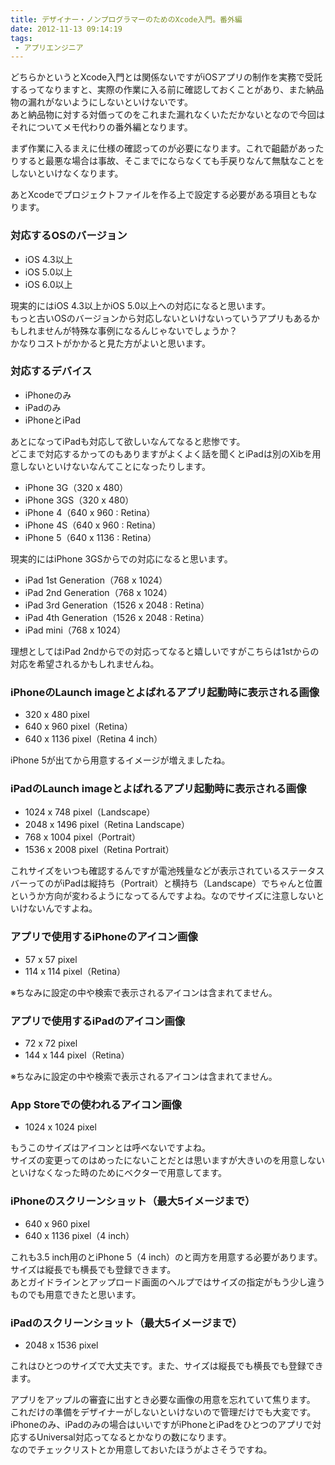 ```yaml
---
title: デザイナー・ノンプログラマーのためのXcode入門。番外編
date: 2012-11-13 09:14:19
tags:
 - アプリエンジニア
---
```


どちらかというとXcode入門とは関係ないですがiOSアプリの制作を実務で受託するってなりますと、実際の作業に入る前に確認しておくことがあり、また納品物の漏れがないようにしないといけないです。<br>
あと納品物に対する対価ってのをこれまた漏れなくいただかないとなので今回はそれについてメモ代わりの番外編となります。<br>

まず作業に入るまえに仕様の確認ってのが必要になります。これで齟齬があったりすると最悪な場合は事故、そこまでにならなくても手戻りなんて無駄なことをしないといけなくなります。

<!-- more -->

あとXcodeでプロジェクトファイルを作る上で設定する必要がある項目ともなります。<br>

<h3>対応するOSのバージョン</h3>
<ul>
<li>iOS 4.3以上</li>
<li>iOS 5.0以上</li>
<li>iOS 6.0以上</li>
</ul>
現実的にはiOS 4.3以上かiOS 5.0以上への対応になると思います。<br>
もっと古いOSのバージョンから対応しないといけないっていうアプリもあるかもしれませんが特殊な事例になるんじゃないでしょうか？<br>
かなりコストがかかると見た方がよいと思います。

<h3>対応するデバイス</h3>
<ul>
<li>iPhoneのみ</li>
<li>iPadのみ</li>
<li>iPhoneとiPad</li>
</ul>
あとになってiPadも対応して欲しいなんてなると悲惨です。<br>
どこまで対応するかってのもありますがよくよく話を聞くとiPadは別のXibを用意しないといけないなんてことになったりします。
<ul>
<li>iPhone 3G（320 x 480）</li>
<li>iPhone 3GS（320 x 480）</li>
<li>iPhone 4（640 x 960 : Retina）</li>
<li>iPhone 4S（640 x 960 : Retina）</li>
<li>iPhone 5（640 x 1136 : Retina）</li>
</ul>
現実的にはiPhone 3GSからでの対応になると思います。
<ul>
<li>iPad 1st Generation（768 x 1024）</li>
<li>iPad 2nd Generation（768 x 1024）</li>
<li>iPad 3rd Generation（1526 x 2048 : Retina）</li>
<li>iPad 4th Generation（1526 x 2048 : Retina）</li>
<li>iPad mini（768 x 1024）</li>
</ul>
理想としてはiPad 2ndからでの対応ってなると嬉しいですがこちらは1stからの対応を希望されるかもしれませんね。

<h3>iPhoneのLaunch imageとよばれるアプリ起動時に表示される画像</h3>
<ul>
<li>320 x 480 pixel</li>
<li>640 x 960 pixel（Retina）</li>
<li>640 x 1136 pixel（Retina 4 inch）</li>
</ul>
iPhone 5が出てから用意するイメージが増えましたね。

<h3>iPadのLaunch imageとよばれるアプリ起動時に表示される画像</h3>
<ul>
<li>1024 x 748 pixel（Landscape）</li>
<li>2048 x 1496 pixel（Retina Landscape）</li>
<li>768 x 1004 pixel（Portrait）</li>
<li>1536 x 2008 pixel（Retina Portrait）</li>
</ul>
これサイズをいつも確認するんですが電池残量などが表示されているステータスバーってのがiPadは縦持ち（Portrait）と横持ち（Landscape）でちゃんと位置というか方向が変わるようになってるんですよね。なのでサイズに注意しないといけないんですよね。

<h3>アプリで使用するiPhoneのアイコン画像</h3>
<ul>
<li>57 x 57 pixel</li>
<li>114 x 114 pixel（Retina）</li>
</ul>
※ちなみに設定の中や検索で表示されるアイコンは含まれてません。

<h3>アプリで使用するiPadのアイコン画像</h3>
<ul>
<li>72 x 72 pixel</li>
<li>144 x 144 pixel（Retina）</li>
</ul>
※ちなみに設定の中や検索で表示されるアイコンは含まれてません。

<h3>App Storeでの使われるアイコン画像</h3>
<ul>
<li>1024 x 1024 pixel</li>
</ul>
もうこのサイズはアイコンとは呼べないですよね。<br>
サイズの変更ってのはめったにないことだとは思いますが大きいのを用意しないといけなくなった時のためにベクターで用意してます。

<h3>iPhoneのスクリーンショット（最大5イメージまで）</h3>
<ul>
<li>640 x 960 pixel</li>
<li>640 x 1136 pixel（4 inch）</li>
</ul>
これも3.5 inch用のとiPhone 5（4 inch）のと両方を用意する必要があります。<br>
サイズは縦長でも横長でも登録できます。<br>
あとガイドラインとアップロード画面のヘルプではサイズの指定がもう少し違うものでも用意できたと思います。

<h3>iPadのスクリーンショット（最大5イメージまで）</h3>
<ul>
<li>2048 x 1536 pixel</li>
</ul>
これはひとつのサイズで大丈夫です。また、サイズは縦長でも横長でも登録できます。

アプリをアップルの審査に出すとき必要な画像の用意を忘れていて焦ります。<br>
これだけの準備をデザイナーがしないといけないので管理だけでも大変です。<br>
iPhoneのみ、iPadのみの場合はいいですがiPhoneとiPadをひとつのアプリで対応するUniversal対応ってなるとかなりの数になります。<br>
なのでチェックリストとか用意しておいたほうがよさそうですね。
